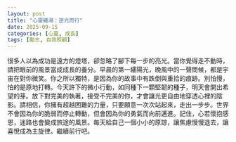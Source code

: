 ```yaml
---
layout: post
title: "心靈雞湯：逆光而行"
date: 2025-09-15
categories: [心靈, 成長]
tags: [勵志, 自我照顧]
---
```


很多人以為成功是遠方的燈塔，卻忽略了腳下每一步的亮光。當你覺得走不動時，請把眼前的風景當成成長的養分。早晨的第一縷陽光，晚風中的一聲問候，都是宇宙在對你微笑。你之所以獨特，是因為你的故事中有跌倒與重拾的痕跡。別怕慢，怕的是原地打轉。今天許下的微小行動，如同種下一顆堅韌的種子，明天會開出希望的芽。放下對完美的執著，接受不完美的你，才會讓光更自由地穿透心裡的陰影。請相信，你擁有超越困難的力量，只要願意一次次站起來，走出一步步。世界不會因為你的脆弱而停止轉動，但會因為你的勇氣而向前邁進。記住，心若懷抱感恩，迷路也會變成旅途的風景。每天給自己一個小小的原諒，讓焦慮慢慢退去，讓喜悅成為主旋律。繼續前行吧。